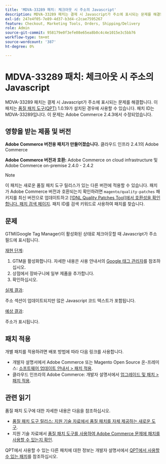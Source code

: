 ```yaml
---
title: 'MDVA-33289 패치: 체크아웃 시 주소의 Javascript'
description: MDVA-33289 패치는 결제 시 Javascript가 주소에 표시되는 문제를 해결합니다. 이 패치는 [Quality Patches Tool (QPT)](/help/announcements/adobe-commerce-announcements/magento-quality-patches-released-new-tool-to-self-serve-quality-patches.md) 1.0.19가 설치된 경우 사용할 수 있습니다. 패치 ID는 MDVA-33289입니다. 이 문제는 Adobe Commerce 2.4.3에서 수정되었습니다.
exl-id: 247e4f05-7e89-4d37-b3d4-c2cae7595267
feature: Checkout, Marketing Tools, Orders, Shipping/Delivery
role: Admin
source-git-commit: 958179e0f3efe08e65ea8b0c4c4e1015e3c5bb76
workflow-type: tm+mt
source-wordcount: '387'
ht-degree: 0%

---
```


# MDVA-33289 패치: 체크아웃 시 주소의 Javascript

MDVA-33289 패치는 결제 시 Javascript가 주소에 표시되는 문제를 해결합니다. 이 패치는 [품질 패치 도구(QPT)](/help/announcements/adobe-commerce-announcements/magento-quality-patches-released-new-tool-to-self-serve-quality-patches.md) 1.0.19가 설치된 경우에 사용할 수 있습니다. 패치 ID는 MDVA-33289입니다. 이 문제는 Adobe Commerce 2.4.3에서 수정되었습니다.

## 영향을 받는 제품 및 버전

**Adobe Commerce 버전용 패치가 만들어졌습니다.** 클라우드 인프라 2.4.1의 Adobe Commerce

**Adobe Commerce 버전과 호환:** Adobe Commerce on cloud infrastructure 및 Adobe Commerce on-premise 2.4.0 - 2.4.2

>[!NOTE]
>
>이 패치는 새로운 품질 패치 도구 릴리스가 있는 다른 버전에 적용할 수 있습니다. 패치가 Adobe Commerce 버전과 호환되는지 확인하려면 `magento/quality-patches` 패키지를 최신 버전으로 업데이트하고 [[!DNL Quality Patches Tool]에서 호환성을 확인합니다. 패치 검색 페이지](https://devdocs.magento.com/quality-patches/tool.html#patch-grid). 패치 ID를 검색 키워드로 사용하여 패치를 찾습니다.

## 문제

GTM(Google Tag Manager)이 활성화된 상태로 체크아웃할 때 Javascript가 주소 필드에 표시됩니다.

<u>재현 단계</u>:

1. GTM을 활성화합니다. 자세한 내용은 사용 안내서의 [Google 태그 관리자](https://docs.magento.com/user-guide/marketing/google-tag-manager.html)를 참조하십시오.
1. 상점에서 장바구니에 일부 제품을 추가합니다.
1. 확인하십시오.

<u>실제 결과</u>:

주소 섹션이 업데이트되지만 많은 Javascript 코드 텍스트가 포함됩니다.

<u>예상 결과</u>:

주소가 표시됩니다.

## 패치 적용

개별 패치를 적용하려면 배포 방법에 따라 다음 링크를 사용합니다.

* 개발자 설명서에서 Adobe Commerce 또는 Magento Open Source 온-프레미스: [소프트웨어 업데이트 안내서 > 패치 적용](https://devdocs.magento.com/guides/v2.4/comp-mgr/patching/mqp.html).
* 클라우드 인프라의 Adobe Commerce: 개발자 설명서에서 [업그레이드 및 패치 > 패치 적용](https://devdocs.magento.com/cloud/project/project-patch.html).

## 관련 읽기

품질 패치 도구에 대한 자세한 내용은 다음을 참조하십시오.

* [품질 패치 도구 릴리스: 지원 기술 자료에서 품질 패치를 자체 제공하는 새로운 도구](/help/announcements/adobe-commerce-announcements/magento-quality-patches-released-new-tool-to-self-serve-quality-patches.md).
* 지원 기술 자료에서 [품질 패치 도구를 사용하여 Adobe Commerce 문제에 패치를 사용할 수 있는지 확인](/help/support-tools/patches-available-in-qpt-tool/check-patch-for-magento-issue-with-magento-quality-patches.md).

QPT에서 사용할 수 있는 다른 패치에 대한 정보는 개발자 설명서에서 [QPT에서 사용할 수 있는 패치](https://devdocs.magento.com/quality-patches/tool.html#patch-grid)를 참조하십시오.
